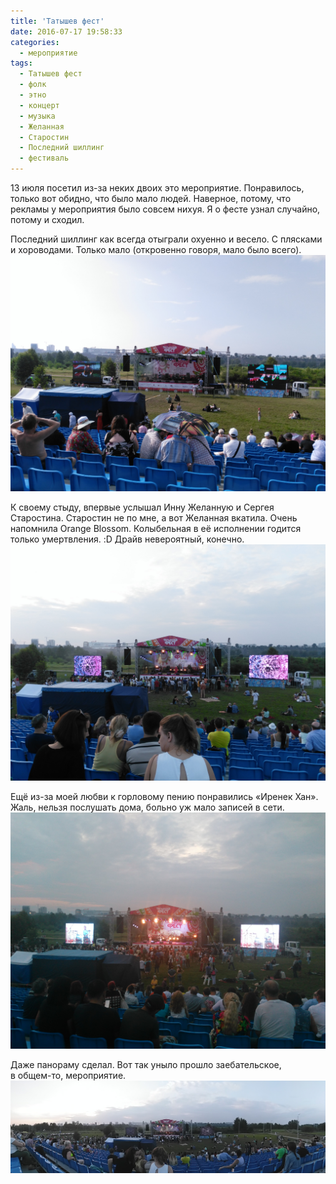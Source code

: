 ```yaml
---
title: 'Татышев фест'
date: 2016-07-17 19:58:33
categories:
  - мероприятие
tags:
  - Татышев фест
  - фолк
  - этно
  - концерт
  - музыка
  - Желанная
  - Старостин
  - Последний шиллинг
  - фестиваль
---
```


13 июля посетил <nobr>из-за</nobr> неких двоих это мероприятие. Понравилось, только вот обидно, что
было мало людей. Наверное, потому, что рекламы у&nbsp;мероприятия было совсем нихуя.
Я&nbsp;о&nbsp;фесте узнал случайно, потому и&nbsp;сходил.

Последний шиллинг как всегда отыграли охуенно и&nbsp;весело. С&nbsp;плясками и&nbsp;хороводами.
Только мало (откровенно говоря, мало было всего).
![](../../assets/images/2016-07-17-tatyshiev-fiest/IMG_20160713_180011.jpg)

К&nbsp;своему стыду, впервые услышал Инну Желанную и&nbsp;Сергея Старостина. Старостин
не&nbsp;по&nbsp;мне, а&nbsp;вот Желанная вкатила. Очень напомнила Orange Blossom. Колыбельная
в&nbsp;её исполнении годится только умертвления. :D Драйв невероятный, конечно.
![](../../assets/images/2016-07-17-tatyshiev-fiest/IMG_20160713_202116.jpg)

Ещё <nobr>из-за</nobr> моей любви к&nbsp;горловому пению понравились &laquo;Иренек Хан&raquo;. Жаль,
нельзя послушать дома, больно уж&nbsp;мало записей в&nbsp;сети.
![](../../assets/images/2016-07-17-tatyshiev-fiest/IMG_20160713_212541.jpg)

Даже панораму сделал. Вот так уныло прошло заебательское, в&nbsp;<nobr>общем-то</nobr>, мероприятие.
![](../../assets/images/2016-07-17-tatyshiev-fiest/PANO_20160713_202011.jpg)
